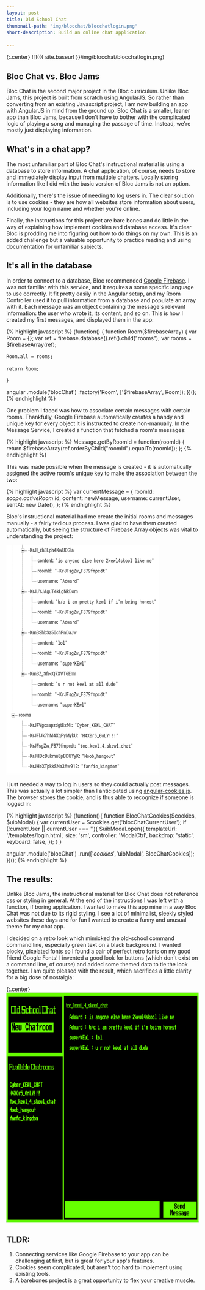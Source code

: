 ```yaml
---
layout: post
title: Old School Chat
thumbnail-path: "img/blocchat/blocchatlogin.png"
short-description: Build an online chat application

---
```


{:.center}
![]({{ site.baseurl }}/img/blocchat/blocchatlogin.png)

## Bloc Chat vs. Bloc Jams

Bloc Chat is the second major project in the Bloc curriculum. Unlike Bloc Jams, this project is built from scratch using AngularJS. So rather than converting from an existing Javascript project, I am now building an app with AngularJS in mind from the ground up. Bloc Chat is a smaller, leaner app than Bloc Jams, because I don't have to bother with the complicated logic of playing a song and managing the passage of time. Instead, we're mostly just displaying information.

## What's in a chat app?

The most unfamiliar part of Bloc Chat's instructional material is using a database to store information. A chat application, of course, needs to store and immediately display input from multiple chatters. Locally storing information like I did with the basic version of Bloc Jams is not an option.

Additionally, there's the issue of needing to log users in. The clear solution is to use cookies -  they are how all websites store information about users, including your login name and whether you're online.

Finally, the instructions for this project are bare bones and do little in the way of explaining how implement cookies and database access. It's clear Bloc is prodding me into figuring out how to do things on my own. This is an added challenge but a valuable opportunity to practice reading and using documentation for unfamiliar subjects.

## It's all in the database

In order to connect to a database, Bloc recommended [Google Firebase](https://firebase.google.com/). I was not familiar with this service, and it requires a some specific language to use correctly. It fit pretty easily in the Angular setup, and my Room Controller used it to pull information from a database and populate an array with it. Each message was an object containing the message's relevant information: the user who wrote it, its content, and so on. This is how I created my first messages, and displayed them in the app:

{% highlight javascript %}
(function() {
  function Room($firebaseArray) {
    var Room = {};
    var ref = firebase.database().ref().child("rooms");
    var rooms = $firebaseArray(ref);

    Room.all = rooms;

    return Room;
  }

  angular
    .module('blocChat')
    .factory('Room', ['$firebaseArray', Room]);
})();
{% endhighlight %}

 One problem I faced was how to associate certain messages with certain rooms. Thankfully, Google Firebase automatically creates a handy and unique key for every object it is instructed to create non-manually. In the Message Service, I created a function that fetched a room's messages:

{% highlight javascript %}
 Message.getByRoomId = function(roomId) {
      return $firebaseArray(ref.orderByChild("roomId").equalTo(roomId));
    };
{% endhighlight %}

This was made possible when the message is created - it is automatically assigned the active room's unique key to make the association between the two:

{% highlight javascript %}
var currentMessage = {
  roomId: $scope.activeRoom.$id,
  content: newMessage,
  username: currentUser,
  sentAt: new Date(),
};
{% endhighlight %}

Bloc's instructional material had me create the initial rooms and messages manually - a fairly tedious process. I was glad to have them created automatically, but seeing the structure of Firebase Array objects was vital to understanding the project:

<img src="/img/blocchat/blocchatdatabase.png" width="400" height="600" />

I just needed a way to log in users so they could actually post messages. This was actually a lot simpler than I anticipated using [angular-cookies.js](https://docs.angularjs.org/api/ngCookies). The browser stores the cookie, and is thus able to recognize if someone is logged in:

{% highlight javascript %}
(function(){
  function BlocChatCookies($cookies, $uibModal) {
    var currentUser = $cookies.get('blocChatCurrentUser');
    if (!currentUser || currentUser === ''){
      $uibModal.open({
        templateUrl: '/templates/login.html',
        size: 'sm',
        controller: 'ModalCtrl',
        backdrop: 'static',
        keyboard: false,
      });
    }
  }

  angular
  .module('blocChat')
  .run(['$cookies', '$uibModal', BlocChatCookies]);
})();
{% endhighlight %}



## The results:

Unlike Bloc Jams, the instructional material for Bloc Chat does not reference css or styling in general. At the end of the instructions I was left with a function, if boring application. I wanted to make this app mine in a way Bloc Chat was not due to its rigid styling. I see a lot of minimalist, sleekly styled websites these days and for fun I wanted to create a funny and unusual theme for my chat app.

I decided on a retro look which mimicked the old-school command command line, especially green text on a black background. I wanted blocky, pixelated fonts so I found a pair of perfect retro fonts on my good friend Google Fonts! I invented a good look for buttons (which don't exist on a command line, of course) and added some themed data to tie the look together. I am quite pleased with the result, which sacrifices a little clarity for a big dose of nostalgia:

{:.center}
<img src="/img/blocchat/blocchatlayout.png" width="1000" height="600" />

## TLDR:

1. Connecting services like Google Firebase to your app can be challenging at first, but is great for your app's features.
2. Cookies seem complicated, but aren't too hard to implement using existing tools.
3. A barebones project is a great opportunity to flex your creative muscle.
